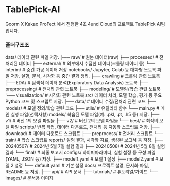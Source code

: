 # TablePick-AI
Goorm X Kakao ProFect 에서 진행한 4조 4und Cloud의 프로젝트 TablePick AI팀 입니다.

### 폴더구조조
data/	        데이터 관련 파일 저장.
├── raw/            # 원본 데이터(raw)
├── processed/      # 전처리된 데이터
├── external/       # 외부에서 수집한 데이터(크롤링 데이터 등)
└── interim/        # 중간 가공 데이터 저장
notebooks/      Jupyter, Colab 등 대화형 노트북 파일 저장. 실험, 분석, 시각화 등 중간 결과 정리.
├── crawling        # 크롤링 관련 노트북
├── EDA/            # 탐색적 데이터 분석(Exploratory Data Analysis) 노트북
├── preprocessing/  # 전처리 관련 노트북
├── modeling/       # 모델링/학습 관련 노트북
└── visualization/  # 시각화 관련 노트북
src/            데이터 처리, 모델 학습, 평가 등 주요 Python 코드 및 스크립트 저장.
├── data/           # 데이터 수집/전처리 관련 코드
├── models/         # 모델 정의/학습 관련 코드
├── utils/          # 유틸리티 함수
└── main.py         # 메인 실행 파일(선택사항)
models/	        학습된 모델 파일(예: .pkl, .pt, .h5 등) 저장.
├── v1/             # 버전 1의 모델 파일들
├── v2/             # 버전 2의 모델 파일들
└── best/           # 최적의 모델 파일
scripts/	    반복 작업, 데이터 다운로드, 전처리 등 자동화 스크립트 저장.
├── download/       # 데이터 다운로드 스크립트
├── preprocess/     # 전처리 스크립트
└── train/          # 학습 스크립트
reports/	    실험 결과, 시각화 자료, 생성된 보고서 등 저장.
├── 20240507/       # 2024년 5월 7일 실험 결과
├── 20240508/       # 2024년 5월 8일 실험 결과
└── final/          # 최종 보고서
configs/	    하이퍼파라미터, 실험 설정 등 구성 파일(YAML, JSON 등) 저장.
├── model1.yaml     # 모델 1 설정
├── model2.yaml     # 모델 2 설정
└── default.yaml    # 기본 설정
docs/	        프로젝트 설명, 문서화 파일, README 등 저장.
├── api/            # API 문서
├── tutorials/      # 튜토리얼/가이드
└── images/         # 문서용 이미지